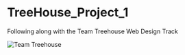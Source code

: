 # TreeHouse_Project_1
Following along with the Team Treehouse Web Design Track

![Team Treehouse](http://img.photobucket.com/albums/v204/Angelfirenze/Team%20Treehouse/Treehouse-Logo-Outlines_zpse2fmsdyp.png)
